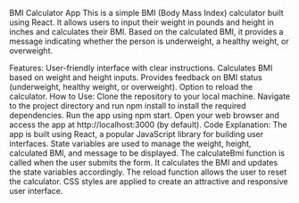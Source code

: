 BMI Calculator App
This is a simple BMI (Body Mass Index) calculator built using React. It allows users to input their weight in pounds and height in inches and calculates their BMI. Based on the calculated BMI, it provides a message indicating whether the person is underweight, a healthy weight, or overweight.

Features:
User-friendly interface with clear instructions.
Calculates BMI based on weight and height inputs.
Provides feedback on BMI status (underweight, healthy weight, or overweight).
Option to reload the calculator.
How to Use:
Clone the repository to your local machine.
Navigate to the project directory and run npm install to install the required dependencies.
Run the app using npm start.
Open your web browser and access the app at http://localhost:3000 (by default).
Code Explanation:
The app is built using React, a popular JavaScript library for building user interfaces.
State variables are used to manage the weight, height, calculated BMI, and message to be displayed.
The calculateBmi function is called when the user submits the form. It calculates the BMI and updates the state variables accordingly.
The reload function allows the user to reset the calculator.
CSS styles are applied to create an attractive and responsive user interface.
